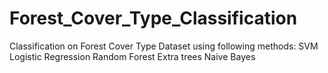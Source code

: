 # Forest_Cover_Type_Classification
Classification on Forest Cover Type Dataset using following methods:
SVM
Logistic Regression
Random Forest
Extra trees
Naive Bayes

